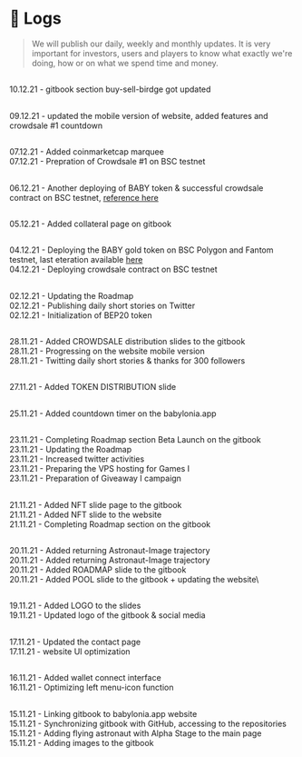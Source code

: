 # 📅 Logs

> We will publish our daily, weekly and monthly updates. It is very important for investors, users and players to know what exactly we're doing, how or on what we spend time and money.
##
10.12.21 - gitbook section buy-sell-birdge got updated
##
09.12.21 - updated the mobile version of website, added features and crowdsale #1 countdown
##
07.12.21 - Added coinmarketcap marquee\
07.12.21 - Prepration of Crowdsale #1 on BSC testnet
##
06.12.21 - Another deploying of BABY token & successful crowdsale contract on BSC testnet, [reference here](https://testnet.bscscan.com/address/0x4f3a39480cc0a3a5cf031527ec0ed6b1b86c58b7)
##
05.12.21 - Added collateral page on gitbook
##
04.12.21 - Deploying the BABY gold token on BSC Polygon and Fantom testnet, last eteration available [here](https://testnet.bscscan.com/token/0xc0fb3250b550c6d20cbd7aa67c14fbe5136262e2?a=0xdbe29149E5E8752F438D37eDa188Dfec1E723AA2)\
04.12.21 - Deploying crowdsale contract on BSC testnet
##
02.12.21 - Updating the Roadmap\
02.12.21 - Publishing daily short stories on Twitter\
02.12.21 - Initialization of BEP20 token
##
28.11.21 - Added CROWDSALE distribution slides to the gitbook\
28.11.21 - Progressing on the website mobile version\
28.11.21 - Twitting daily short stories & thanks for 300 followers
##
27.11.21 - Added TOKEN DISTRIBUTION slide
##
25.11.21 - Added countdown timer on the babylonia.app
##
23.11.21 - Completing Roadmap section Beta Launch on the gitbook\
23.11.21 - Updating the Roadmap\
23.11.21 - Increased twitter activities\
23.11.21 - Preparing the VPS hosting for Games I\
23.11.21 - Preparation of Giveaway I campaign
##
21.11.21 - Added NFT slide page to the gitbook\
21.11.21 - Added NFT slide to the website\
21.11.21 - Completing Roadmap section on the gitbook
##
20.11.21 - Added returning Astronaut-Image trajectory\
20.11.21 - Added returning Astronaut-Image trajectory\
20.11.21 - Added ROADMAP slide to the gitbook\
20.11.21 - Added POOL slide to the gitbook + updating the website\\
##
19.11.21 - Added LOGO to the slides\
19.11.21 - Updated logo of the gitbook & social media
##
17.11.21 - Updated the contact page\
17.11.21 - website UI optimization
##
16.11.21 - Added wallet connect interface\
16.11.21 - Optimizing left menu-icon function
##
15.11.21 - Linking gitbook to babylonia.app website\
15.11.21 - Synchronizing gitbook with GitHub, accessing to the repositories\
15.11.21 - Adding flying astronaut with Alpha Stage to the main page\
15.11.21 - Adding images to the gitbook
